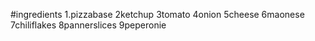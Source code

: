 #ingredients
1.pizzabase
2ketchup
3tomato
4onion
5cheese
6maonese
7chiliflakes
8pannerslices
9peperonie
